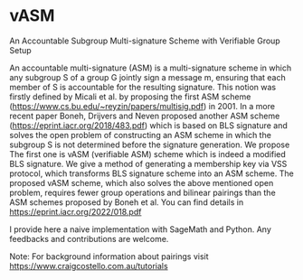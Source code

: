 # vASM
An Accountable Subgroup Multi-signature Scheme with Verifiable Group Setup

An accountable multi-signature (ASM) is a multi-signature scheme in which any subgroup S of a group G jointly sign a message m, ensuring that each member of S is accountable for the resulting signature. This notion was firstly defined by Micali et al. by proposing the first ASM scheme (https://www.cs.bu.edu/~reyzin/papers/multisig.pdf) in 2001. In a more recent paper Boneh, Drijvers and Neven proposed another ASM scheme (https://eprint.iacr.org/2018/483.pdf) which is based on BLS signature and solves the open problem of constructing an ASM scheme in which the subgroup S is not determined before the signature generation. We propose The first one is vASM (verifiable ASM) scheme which is indeed a modified BLS signature. We give a method of generating a membership key via VSS protocol, which transforms BLS signature scheme into an ASM scheme. The proposed vASM scheme, which also solves the above mentioned open problem, requires fewer group operations and bilinear pairings than the ASM schemes proposed by Boneh et al. You can find details in https://eprint.iacr.org/2022/018.pdf

I provide here a naive implementation with SageMath and Python. Any feedbacks and contributions are welcome.

Note:
For background information about pairings visit https://www.craigcostello.com.au/tutorials

